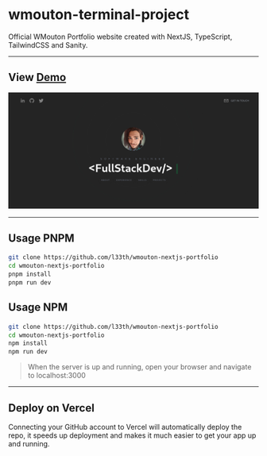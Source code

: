 # wmouton-terminal-project

Official WMouton Portfolio website created with NextJS, TypeScript, TailwindCSS and Sanity.

---

<h2>View <a href="https://wmouton-nextjs-portfolio.vercel.app" target="_blank">Demo</a></h2>

<img src="./public/demo.png"/>

---

## Usage PNPM

```bash
git clone https://github.com/l33th/wmouton-nextjs-portfolio
cd wmouton-nextjs-portfolio
pnpm install
pnpm run dev
```

## Usage NPM

```bash
git clone https://github.com/l33th/wmouton-nextjs-portfolio
cd wmouton-nextjs-portfolio
npm install
npm run dev
```

> When the server is up and running, open your browser and navigate to localhost:3000

---

## Deploy on Vercel

Connecting your GitHub account to Vercel will automatically deploy the repo,
it speeds up deployment and makes it much easier to get your app up and running.
